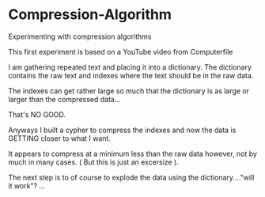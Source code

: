 # Compression-Algorithm
Experimenting with compression algorithms

This first experiment is based on a YouTube video from Computerfile

I am gathering repeated text and placing it into a dictionary.
The dictionary contains the raw text and indexes where the text should be in the raw data.

The indexes can get rather large so much that the dictionary is as large or larger than the compressed data...

That's NO GOOD.

Anyways I built a cypher to compress the indexes and now the data is GETTING closer to what I want.

It appears to compress at a minimum less than the raw data however, not by much in many cases. ( But this is just an excersize ).

The next step is to of course to explode the data using the dictionary...."will it work"? ...
